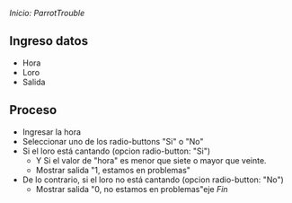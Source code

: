 *Inicio: ParrotTrouble*

## Ingreso datos
- Hora
- Loro
- Salida

## Proceso
- Ingresar la hora
- Seleccionar uno de los radio-buttons "Si" o "No"
- Si el loro está cantando (opcion radio-button: "Si")
    - Y Si el valor de "hora" es menor que siete o mayor que veinte.
    - Mostrar salida "1, estamos en problemas"
- De lo contrario, si el loro no está cantando (opcion radio-button: "No")
    - Mostrar salida "0, no estamos en problemas"eje
*Fin*